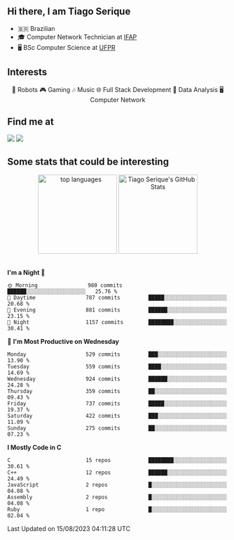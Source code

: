 
<h2> Hi there, I am Tiago Serique</h2>

<div>
	<ul>
		<li>🇧🇷 Brazilian</li>
		<li>🎓 Computer Network Technician at <a href="https://www.ifap.edu.br/">IFAP</a></li>
		<li>🖥️ BSc Computer Science at <a href="https://www.ufpr.br/portalufpr/">UFPR</a></li>
	</ul>
</div>


<h2>Interests</h2>

<div align="center">
	🤖 Robots 🎮 Gaming 🎶 Music 🌐 Full Stack Development 🎲 Data Analysis 🖥️ Computer Network
</div>

<h2>Find me at</h2>

<div>
	<a href="https://www.linkedin.com/in/tiago-serique"><img src="https://img.shields.io/badge/LinkedIn-0077B5?style=for-the-badge&logo=linkedin&logoColor=white"></a>
	<a href="https://www.instagram.com/tiago.serique/"><img src="https://img.shields.io/badge/Instagram-E4405F?style=for-the-badge&logo=instagram&logoColor=white"></a>
</div>

<h2>Some stats that could be interesting</h2>

<div align="center">
	<img height="180em" src="https://tiagoserique.vercel.app/api/top-langs/?layout=compact&theme=tokyonight&username=tiagoserique&langs_count=10&hide=makefile&exclude_repo=vim-mods" alt="top languages">
	<img height="180em" src="https://tiagoserique.vercel.app/api?username=tiagoserique&count_private=true&show_icons=true&theme=tokyonight&include_all_commits=true" alt="Tiago Serique's GitHub Stats">
</div> 

<br>

<!--START_SECTION:waka-->
**I'm a Night 🦉** 

```text
🌞 Morning                980 commits         ██████░░░░░░░░░░░░░░░░░░░   25.76 % 
🌆 Daytime                787 commits         █████░░░░░░░░░░░░░░░░░░░░   20.68 % 
🌃 Evening                881 commits         ██████░░░░░░░░░░░░░░░░░░░   23.15 % 
🌙 Night                  1157 commits        ████████░░░░░░░░░░░░░░░░░   30.41 % 
```
📅 **I'm Most Productive on Wednesday** 

```text
Monday                   529 commits         ███░░░░░░░░░░░░░░░░░░░░░░   13.90 % 
Tuesday                  559 commits         ████░░░░░░░░░░░░░░░░░░░░░   14.69 % 
Wednesday                924 commits         ██████░░░░░░░░░░░░░░░░░░░   24.28 % 
Thursday                 359 commits         ██░░░░░░░░░░░░░░░░░░░░░░░   09.43 % 
Friday                   737 commits         █████░░░░░░░░░░░░░░░░░░░░   19.37 % 
Saturday                 422 commits         ███░░░░░░░░░░░░░░░░░░░░░░   11.09 % 
Sunday                   275 commits         ██░░░░░░░░░░░░░░░░░░░░░░░   07.23 % 
```


**I Mostly Code in C** 

```text
C                        15 repos            ████████░░░░░░░░░░░░░░░░░   30.61 % 
C++                      12 repos            ██████░░░░░░░░░░░░░░░░░░░   24.49 % 
JavaScript               2 repos             █░░░░░░░░░░░░░░░░░░░░░░░░   04.08 % 
Assembly                 2 repos             █░░░░░░░░░░░░░░░░░░░░░░░░   04.08 % 
Ruby                     1 repo              █░░░░░░░░░░░░░░░░░░░░░░░░   02.04 % 
```




 Last Updated on 15/08/2023 04:11:28 UTC
<!--END_SECTION:waka-->
